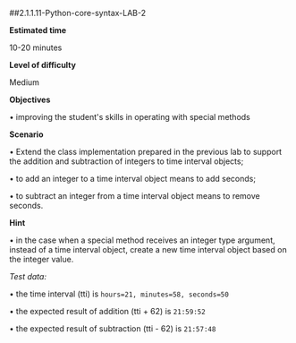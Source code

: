 ##2.1.1.11-Python-core-syntax-LAB-2

**Estimated time**

10-20 minutes

**Level of difficulty**

Medium

**Objectives**

•	improving the student's skills in operating with special methods

**Scenario**

•	Extend the class implementation prepared in the previous lab to support the addition and subtraction of integers to time interval objects;

•	to add an integer to a time interval object means to add seconds;

•	to subtract an integer from a time interval object means to remove seconds.

**Hint**

•	in the case when a special method receives an integer type argument, instead of a time interval object, create a new time interval object based on the integer value.

*Test data:*

•	the time interval (tti) is ```hours=21, minutes=58, seconds=50```

•	the expected result of addition (tti + 62) is ```21:59:52```

•	the expected result of subtraction (tti - 62) is ```21:57:48```
